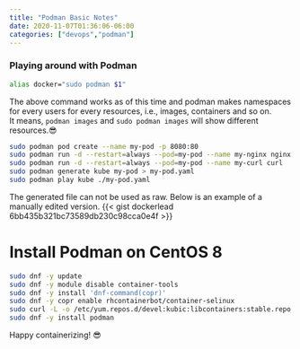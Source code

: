 ```yaml
---
title: "Podman Basic Notes"
date: 2020-11-07T01:36:06-06:00
categories: ["devops","podman"]
---
```

### Playing around with Podman
```bash
alias docker="sudo podman $1" 
```
The above command works as of this time and podman makes namespaces for every users for every resources, i.e., images, containers and so on.  
It means, `podman images` and `sudo podman images` will show different resources.😎  
```bash
sudo podman pod create --name my-pod -p 8080:80
sudo podman run -d --restart=always --pod=my-pod --name my-nginx nginx
sudo podman run -d --restart=always --pod=my-pod --name my-curl curl
sudo podman generate kube my-pod > my-pod.yaml
sudo podman play kube ./my-pod.yaml
```
The generated file can not be used as raw. Below is an example of a manually edited version.
{{< gist dockerlead 6bb435b321bc73589db230c98cca0e4f >}}

# Install Podman on CentOS 8
```bash
sudo dnf -y update
sudo dnf -y module disable container-tools
sudo dnf -y install 'dnf-command(copr)'
sudo dnf -y copr enable rhcontainerbot/container-selinux
sudo curl -L -o /etc/yum.repos.d/devel:kubic:libcontainers:stable.repo https://download.opensuse.org/repositories/devel:/kubic:/libcontainers:/stable/CentOS_8/devel:kubic:libcontainers:stable.repo
sudo dnf -y install podman
```

Happy containerizing! 😎
